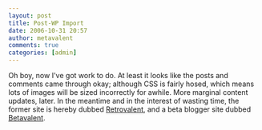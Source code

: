 ```yaml
---
layout: post
title: Post-WP Import
date: 2006-10-31 20:57
author: metavalent
comments: true
categories: [admin]
---
```

Oh boy, now I've got work to do. At least it looks like the posts and comments came through okay; although CSS is fairly hosed, which means lots of images will be sized incorrectly for awhile. More marginal content updates, later. In the meantime and in the interest of wasting time, the former site is hereby dubbed <a target="_blank" href="https://meta-valent.blogspot.com/">Retrovalent</a>, and a beta blogger site dubbed <a target="_blank" href="https://metavalent.blogspot.com/">Betavalent</a>.
